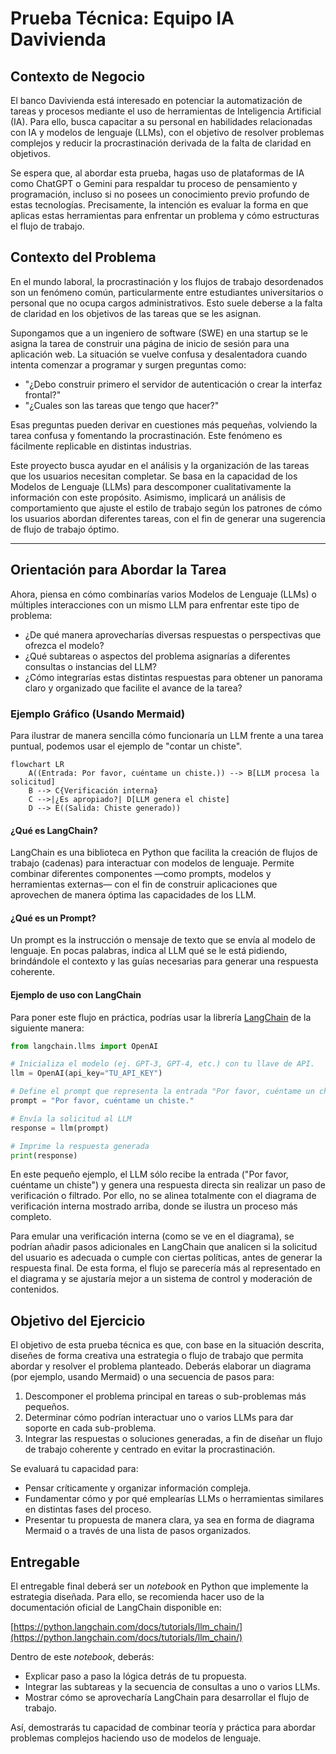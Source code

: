 # Prueba Técnica: Equipo IA Davivienda

## Contexto de Negocio

El banco Davivienda está interesado en potenciar la automatización de tareas y procesos mediante el uso de herramientas de Inteligencia Artificial (IA). Para ello, busca capacitar a su personal en habilidades relacionadas con IA y modelos de lenguaje (LLMs), con el objetivo de resolver problemas complejos y reducir la procrastinación derivada de la falta de claridad en objetivos.

Se espera que, al abordar esta prueba, hagas uso de plataformas de IA como ChatGPT o Gemini para respaldar tu proceso de pensamiento y programación, incluso si no posees un conocimiento previo profundo de estas tecnologías. Precisamente, la intención es evaluar la forma en que aplicas estas herramientas para enfrentar un problema y cómo estructuras el flujo de trabajo.


## Contexto del Problema

En el mundo laboral, la procrastinación y los flujos de trabajo desordenados son un fenómeno común, particularmente entre estudiantes universitarios o personal que no ocupa cargos administrativos. Esto suele deberse a la falta de claridad en los objetivos de las tareas que se les asignan.

Supongamos que a un ingeniero de software (SWE) en una startup se le asigna la tarea de construir una página de inicio de sesión para una aplicación web. La situación se vuelve confusa y desalentadora cuando intenta comenzar a programar y surgen preguntas como: 

- "¿Debo construir primero el servidor de autenticación o crear la interfaz frontal?" 
- "¿Cuales son las tareas que tengo que hacer?"

Esas preguntas pueden derivar en cuestiones más pequeñas, volviendo la tarea confusa y fomentando la procrastinación. Este fenómeno es fácilmente replicable en distintas industrias.

Este proyecto busca ayudar en el análisis y la organización de las tareas que los usuarios necesitan completar. Se basa en la capacidad de los Modelos de Lenguaje (LLMs) para descomponer cualitativamente la información con este propósito. Asimismo, implicará un análisis de comportamiento que ajuste el estilo de trabajo según los patrones de cómo los usuarios abordan diferentes tareas, con el fin de generar una sugerencia de flujo de trabajo óptimo.

---

## Orientación para Abordar la Tarea

Ahora, piensa en cómo combinarías varios Modelos de Lenguaje (LLMs) o múltiples interacciones con un mismo LLM para enfrentar este tipo de problema:

- ¿De qué manera aprovecharías diversas respuestas o perspectivas que ofrezca el modelo?
- ¿Qué subtareas o aspectos del problema asignarías a diferentes consultas o instancias del LLM?
- ¿Cómo integrarías estas distintas respuestas para obtener un panorama claro y organizado que facilite el avance de la tarea?

### Ejemplo Gráfico (Usando Mermaid)

Para ilustrar de manera sencilla cómo funcionaría un LLM frente a una tarea puntual, podemos usar el ejemplo de "contar un chiste".

```mermaid
flowchart LR
    A((Entrada: Por favor, cuéntame un chiste.)) --> B[LLM procesa la solicitud]
    B --> C{Verificación interna}
    C -->|¿Es apropiado?| D[LLM genera el chiste]
    D --> E((Salida: Chiste generado))
```

#### ¿Qué es LangChain?
LangChain es una biblioteca en Python que facilita la creación de flujos de trabajo (cadenas) para interactuar con modelos de lenguaje. Permite combinar diferentes componentes —como prompts, modelos y herramientas externas— con el fin de construir aplicaciones que aprovechen de manera óptima las capacidades de los LLM.

#### ¿Qué es un Prompt?
Un prompt es la instrucción o mensaje de texto que se envía al modelo de lenguaje. En pocas palabras, indica al LLM qué se le está pidiendo, brindándole el contexto y las guías necesarias para generar una respuesta coherente.

#### Ejemplo de uso con LangChain

Para poner este flujo en práctica, podrías usar la librería [LangChain](https://github.com/hwchase17/langchain) de la siguiente manera:

```python
from langchain.llms import OpenAI

# Inicializa el modelo (ej. GPT-3, GPT-4, etc.) con tu llave de API.
llm = OpenAI(api_key="TU_API_KEY")

# Define el prompt que representa la entrada "Por favor, cuéntame un chiste."
prompt = "Por favor, cuéntame un chiste."

# Envía la solicitud al LLM
response = llm(prompt)

# Imprime la respuesta generada
print(response)
```

En este pequeño ejemplo, el LLM sólo recibe la entrada ("Por favor, cuéntame un chiste") y genera una respuesta directa sin realizar un paso de verificación o filtrado. Por ello, no se alinea totalmente con el diagrama de verificación interna mostrado arriba, donde se ilustra un proceso más completo. 

Para emular una verificación interna (como se ve en el diagrama), se podrían añadir pasos adicionales en LangChain que analicen si la solicitud del usuario es adecuada o cumple con ciertas políticas, antes de generar la respuesta final. De esta forma, el flujo se parecería más al representado en el diagrama y se ajustaría mejor a un sistema de control y moderación de contenidos.

## Objetivo del Ejercicio

El objetivo de esta prueba técnica es que, con base en la situación descrita, diseñes de forma creativa una estrategia o flujo de trabajo que permita abordar y resolver el problema planteado. Deberás elaborar un diagrama (por ejemplo, usando Mermaid) o una secuencia de pasos para:

1. Descomponer el problema principal en tareas o sub-problemas más pequeños.
2. Determinar cómo podrían interactuar uno o varios LLMs para dar soporte en cada sub-problema.
3. Integrar las respuestas o soluciones generadas, a fin de diseñar un flujo de trabajo coherente y centrado en evitar la procrastinación.

Se evaluará tu capacidad para:

- Pensar críticamente y organizar información compleja.
- Fundamentar cómo y por qué emplearías LLMs o herramientas similares en distintas fases del proceso.
- Presentar tu propuesta de manera clara, ya sea en forma de diagrama Mermaid o a través de una lista de pasos organizados.

## Entregable

El entregable final deberá ser un _notebook_ en Python que implemente la estrategia diseñada. Para ello, se recomienda hacer uso de la documentación oficial de LangChain disponible en:

[https://python.langchain.com/docs/tutorials/llm_chain/](https://python.langchain.com/docs/tutorials/llm_chain/)

Dentro de este _notebook_, deberás:

- Explicar paso a paso la lógica detrás de tu propuesta.
- Integrar las subtareas y la secuencia de consultas a uno o varios LLMs.
- Mostrar cómo se aprovecharía LangChain para desarrollar el flujo de trabajo.

Así, demostrarás tu capacidad de combinar teoría y práctica para abordar problemas complejos haciendo uso de modelos de lenguaje.

